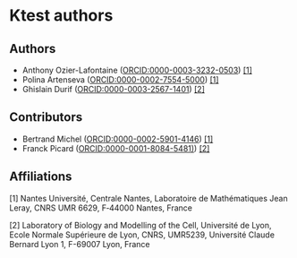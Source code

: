 # Ktest authors

## Authors

- Anthony Ozier-Lafontaine ([ORCID:0000-0003-3232-0503](https://orcid.org/0000-0003-3232-0503)) [[1]](#1)
- Polina Artenseva ([ORCID:0000-0002-7554-5000](https://orcid.org/0000-0002-7554-5000)) [[1]](#1)
- Ghislain Durif ([ORCID:0000-0003-2567-1401](https://orcid.org/0000-0003-2567-1401)) [[2]](#2)

## Contributors

- Bertrand Michel ([ORCID:0000-0002-5901-4146](https://orcid.org/0000-0002-5901-4146)) [[1]](#1)
- Franck Picard ([ORCID:0000-0001-8084-5481)](https://orcid.org/0000-0001-8084-5481)) [[2]](#2)

## Affiliations

<a id="1">[1]</a>
Nantes Université, Centrale Nantes, Laboratoire de Mathématiques Jean Leray, CNRS UMR 6629, F‐44000 Nantes, France

<a id="2">[2]</a>
Laboratory of Biology and Modelling of the Cell, Université de Lyon, Ecole Normale Supérieure de Lyon, CNRS, UMR5239, Université Claude Bernard Lyon 1, F-69007 Lyon, France

